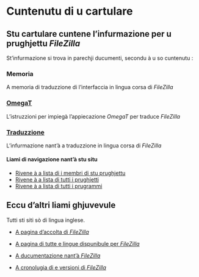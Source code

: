 # Cuntenutu di u cartulare

## Stu cartulare cuntene l’infurmazione per u prughjettu _FileZilla_

St’infurmazione si trova in parechji ducumenti, secondu à u so cuntenutu :

### __Memoria__
A memoria di traduzzione di l’interfaccia in lingua corsa di _FileZilla_

### [OmegaT](OmegaT.md)
L’istruzzioni per impiegà l’appiecazione _OmegaT_ per traduce _FileZilla_

### [Traduzzione](Traduzzione.md)
L’infurmazione nant’à a traduzzione in lingua corsa di _FileZilla_

#### Liami di navigazione nant’à stu situ
- [Rivene à a lista di i membri di stu prughjettu](./)
- [Rivene à a lista di tutti i prughjetti](../)
- [Rivene à a lista di tutti i prugrammi](../../../../#readme)

## Eccu d’altri liami ghjuvevule
Tutti sti siti sò di lingua inglese.

- [A pagina d’accolta di _FileZilla_](https://filezilla-project.org/index.php)

- [A pagina di tutte e lingue dispunibule per _FileZilla_](https://filezilla-project.org/translations.php)

- [A ducumentazione nant’à _FileZilla_](https://wiki.filezilla-project.org/Documentation)

- [A cronolugia di e versioni di _FileZilla_](https://filezilla-project.org/versions.php)
